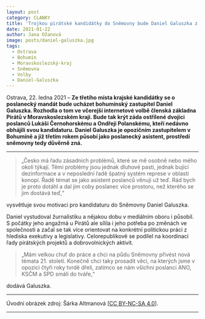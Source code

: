 ```yaml
---
layout: post
category: CLANKY
title: 'Trojkou pirátské kandidátky do Sněmovny bude Daniel Galuszka z Bohumína'
date: 2021-01-22
author: Jana Ožanová
image: posts/daniel-galuszka.jpg
tags:
  - Ostrava
  - Bohumín
  - Moravskoslezský-kraj
  - Sněmovna
  - Volby
  - Daniel-Galuszka
---
```


Ostrava, 22. ledna 2021 – **Ze třetího místa krajské kandidátky se o poslanecký mandát bude ucházet bohumínský zastupitel Daniel Galuszka. Rozhodla o tom ve včerejší internetové volbě členská základna Pirátů v Moravskoslezském kraji. Bude tak krýt záda ostřílené dvojici poslanců Lukáši Černohorskému a Ondřeji Polanskému, kteří nedávno obhájili svou kandidaturu. Daniel Galuszka je opozičním zastupitelem v Bohumíně a již třetím rokem působí jako poslanecký asistent, prostředí sněmovny tedy důvěrně zná.**

<hr />

> „Česko má řadu zásadních problémů, které se mě osobně nebo mého okolí týkají. Těmi problémy jsou jednak dluhové pasti, jednak bující dezinformace a v neposlední řadě špatný systém represe v oblasti konopí. Řadě témat se jako asistent poslanců věnuji už teď. Rád bych je proto dotáhl a dal jim coby poslanec více prostoru, než kterého se jim dostává teď,“

vysvětluje svou motivaci pro kandidaturu do Sněmovny Daniel Galuszka.

Daniel vystudoval žurnalistiku a nějakou dobu v mediálním oboru i působil. S počátky jeho angažmá u Pirátů ale sílila i jeho potřeba po změnách ve společnosti a začal se tak více orientovat na konkrétní politickou práci z hlediska exekutivy a legislativy. Celorepublikově se podílel na koordinaci řady pirátských projektů a dobrovolnických aktivit.

> „Mám velkou chuť do práce a chci na půdu Sněmovny přivést nová témata 21. století. Konečně chci taky prosadit věci, na kterých jsme v opozici čtyři roky tvrdě dřeli, zatímco se nám všichni poslanci ANO, KSČM a SPD smáli do tváře,“

dodává Galuszka.

---

Úvodní obrázek zdroj: Šárka Altmanová \[[CC BY-NC-SA 4.0](https://creativecommons.org/licenses/by-nc-sa/4.0/deed.cs)\].

- - -
